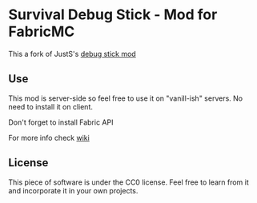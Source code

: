 # Survival Debug Stick - Mod for FabricMC

This a fork of JustS's [debug stick mod](https://github.com/JustS-js/debugStickSurvival)


## Use

This mod is server-side so feel free to use it on "vanill-ish" servers. No need to install it on client.

Don't forget to install Fabric API

For more info check [wiki](https://github.com/JustS-js/debugStickSurvival/wiki)

## License

This piece of software is under the CC0 license. Feel free to learn from it and incorporate it in your own projects.
